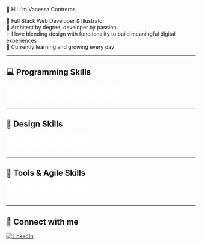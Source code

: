 👾 Hi! I'm Vanessa Contreras

🎨 Full Stack Web Developer & Illustrator  
📐 Architect by degree, developer by passion  
💡 I love blending design with functionality to build meaningful digital experiences  
🌱 Currently learning and growing every day  

---

## 💻 Programming Skills

<p align="left">
  <img src="https://github.com/vn-core/vn-core/blob/main/assets/img/html5.png" alt="HTML5" width="40" height="40"/>
  <img src="https://github.com/vn-core/vn-core/blob/main/assets/img/css3.png" alt="CSS3" width="40" height="40"/>
  <img src="https://github.com/vn-core/vn-core/blob/main/assets/img/icons8-javascript-500.png" alt="JavaScript" width="40" height="40"/>
  <img src="https://github.com/vn-core/vn-core/blob/main/assets/img/icons8-react-480.png" alt="React" width="40" height="40"/>
  <img src="https://github.com/vn-core/vn-core/blob/main/assets/img/node.png" alt="Node.js" width="40" height="40"/>
  <img src="https://github.com/vn-core/vn-core/blob/main/assets/img/pgadmin.png" alt="PG Admin" width="40" height="40"/>
  <img src="https://github.com/vn-core/vn-core/blob/main/assets/img/mysql.png" alt="MySQL" width="40" height="40"/>
</p>

---

## 🎨 Design Skills

<p align="left">
  <img src="https://github.com/vn-core/vn-core/blob/main/assets/img/figma.png" alt="Figma" width="40" height="40"/>
  <img src="https://github.com/vn-core/vn-core/blob/main/assets/img/photoshop.png" alt="Photoshop" width="40" height="40"/>
  <img src="https://github.com/vn-core/vn-core/blob/main/assets/img/illustrator.png" alt="Illustrator" width="40" height="40"/>
  <img src="https://github.com/vn-core/vn-core/blob/main/assets/img/procreate.png" alt="Procreate" width="40" height="40"/>
  <img src="https://github.com/vn-core/vn-core/blob/main/assets/img/responsive.png" alt="Responsive Design" width="40" height="40"/>
</p>

---

## 🧰 Tools & Agile Skills

<p align="left">
  <img src="https://github.com/vn-core/vn-core/blob/main/assets/img/github.png" alt="GitHub" width="40" height="40"/>
  <img src="https://github.com/vn-core/vn-core/blob/main/assets/img/bootstrap.png" alt="Bootstrap" width="40" height="40"/>
  <img src="https://github.com/vn-core/vn-core/blob/main/assets/img/tailwind.png" alt="Tailwind" width="40" height="40"/>
  <img src="https://github.com/vn-core/vn-core/blob/main/assets/img/trello.png" alt="Trello" width="40" height="40"/>
  <img src="https://github.com/vn-core/vn-core/blob/main/assets/img/jira.png" alt="Jira" width="40" height="40"/>
</p>

---

## 🔗 Connect with me

[![LinkedIn](https://img.shields.io/badge/LinkedIn-vanessa--nicole--contreras--orellana-0077B5?style=for-the-badge&logo=linkedin&logoColor=white)](https://www.linkedin.com/in/vanessa-nicole-contreras-orellana-041a35346/)




<!--
**vn-core/vn-core** is a ✨ _special_ ✨ repository because its `README.md` (this file) appears on your GitHub profile.

Here are some ideas to get you started:

- 🔭 I’m currently working on ...
- 🌱 I’m currently learning ...
- 👯 I’m looking to collaborate on ...
- 🤔 I’m looking for help with ...
- 💬 Ask me about ...
- 📫 How to reach me: ...
- 😄 Pronouns: ...
- ⚡ Fun fact: ...
-->
